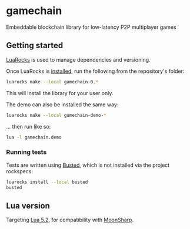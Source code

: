# gamechain
Embeddable blockchain library for low-latency P2P multiplayer games

## Getting started

[LuaRocks](https://luarocks.org/) is used to manage dependencies and versioning.

Once LuaRocks is [installed](https://github.com/luarocks/luarocks/wiki/Download), run the following from the repository's folder:

```sh
luarocks make --local gamechain-0.*
```

This will install the library for your user only.

The demo can also be installed the same way:

```sh
luarocks make --local gamechain-demo-*
```

… then run like so:

```sh
lua -l gamechain.demo
```

### Running tests

Tests are written using [Busted](http://olivinelabs.com/busted/), which is not installed via the project rockspecs:

```sh
luarocks install --local busted
busted
```

## Lua version

Targeting [Lua 5.2](http://www.lua.org/manual/5.2/), for compatibility with [MoonSharp](https://www.moonsharp.org/).
